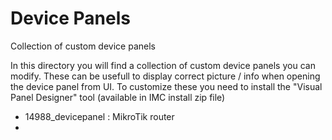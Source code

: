 # Device Panels
Collection of custom device panels

In this directory you will find a collection of custom device panels you can modify. These can be usefull to display correct picture / info when opening the device panel from UI.
To customize these you need to install the "Visual Panel Designer" tool (available in IMC install zip file)

- 14988_devicepanel : MikroTik router
-



